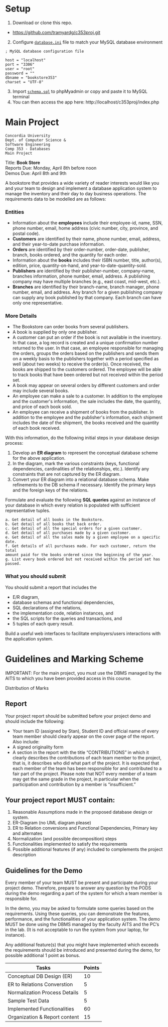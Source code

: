 # Setup
1. Download or clone this repo.
- https://github.com/tramyardg/c353proj.git
2. Configure [`database.ini`](https://github.com/tramyardg/c353proj/blob/master/database.ini) file to match your MySQL database environment
```
; MySQL database configuration file

host = "localhost"
port = "3306"
user = "root"
password = ""
dbname = "bookstore353"
charset = "UTF-8"
```
3. Import [`schema.sql`](https://github.com/tramyardg/c353proj/blob/master/db/schema.sql) to phpMyadmin or copy and paste it to MySQL terminal
4. You can then access the app here: http://localhost/c353proj/index.php

# Main Project
```
Concordia University
Dept. of Computer Science &
Software Engineering
Comp 353 - Databases
Main Project
```

Title: **Book Store** <br />
Reports Due: Monday, April 8th before noon <br />
Demos Due: April 8th and 9th

A bookstore that provides a wide variety of reader interests would like you and your team
to design and implement a database application system to manage the inventory and their
day to day business operations. The requirements data to be modelled are as follows:

### Entities
- Information about the **employees** include their employee-id, name, SSN, phone
number, email, home address (civic number, city, province, and postal code).
- **Customers** are identified by their name, phone number, email, address, and their
year-to-date purchase information.
- **Orders** are identified by their order-number, order-date, publisher, branch, books
ordered, and the quantity for each order.
- Information about the **books** includes their ISBN number, title, author(s), edition,
price, quantity-on-hand, and year-to-date-quantity-sold.
- **Publishers** are identified by their publisher-number, company-name, branches
information, phone number, email, address. A publishing company may have
multiple branches (e.g., east coast, mid-west, etc.).
- **Branches** are identified by their branch-name, branch manager, phone number,
email, and address. Any branch for a given publishing company can supply any
book published by that company. Each branch can have only one representative.


### More Details
- The Bookstore can order books from several publishers.
- A book is supplied by only one publisher.
- A customer can put an order if the book is not available in the inventory. In that
case, a log record is created and a unique confirmation number returned to the
user. In that case, an employee responsible for managing the orders, groups the
orders based on the publishers and sends them on a weekly basis to the publishers
together with a period specified as well (about two weeks) to receive the order(s).
Once received, the books are shipped to the customers ordered. The employee
will be able to track books that have been ordered but not received within the
period set.
- A book may appear on several orders by different customers and order may
include several books.
- An employee can make a sale to a customer. In addition to the employee and the
customer's information, the sale includes the date, the quantity, and price of each
book sold.
- An employee can receive a shipment of books from the publisher. In addition 
to the employee and the publisher's information, each shipment includes the date 
of the shipment, the books received and the quantity of each book received.


With this information, do the following initial steps in your database design process:
1. Develop an **ER diagram** to represent the conceptual database scheme for the
    above application.
2. In the diagram, mark the various constraints (keys, functional dependencies,
    cardinalities of the relationships, etc.). Identify any constraints that are not
   captured by the ER diagram.
3. Convert your ER diagram into a relational database schema. Make refinements to
    the DB schema if necessary. Identify the primary keys and the foreign keys of the
    relations.

Formulate and evaluate the following **SQL queries** against an instance of your database in
which every relation is populated with sufficient representative tuples.

```
a. Get detail of all books in the Bookstore.
b. Get detail of all books that back order.
c. Get detail of all the special orders for a given customer.
d. Get detail of all purchases made by a given customer.
e. Get detail of all the sales made by a given employee on a specific date.
f. Get details of all purchases made. For each customer, return the total
amount paid for the books ordered since the beginning of the year.
g. List every book ordered but not received within the period set has passed.
```

### What you should submit

You should submit a report that includes the 
- E/R diagram, 
- database schemas and functional dependencies, 
- SQL declarations of the relations, 
- the implementation code, relation instances, and 
- the SQL scripts for the queries and transactions, and 
- 5 tuples of each query result. 

Build a useful web interfaces to facilitate employers/users interactions
with the application system.

# Guidelines and Marking Scheme

IMPORTANT: For the main project, you must use the DBMS managed by the AITS to which you have
been provided access in this course.

Distribution of Marks

## Report
Your project report should be submitted before your project demo and should include the following:

- Your team ID (assigned by Stan), Student ID and official name of every team member should clearly
appear on the cover page of the report. Also include:
- A signed originality form
- A section in the report with the title “CONTRIBUTIONS” in which it clearly describes the
contributions of each team member to the project, that is, it describes who did what part of the project. It
is expected that each member of the team has been responsible for and contributed to a fair part of the
project. Please note that NOT every member of a team may get the same grade in the project, in particular
when the participation and contribution by a member is “insufficient.”

## Your project report MUST contain:

1. Reasonable Assumptions made in the proposed database design or system.
2. ER-Diagram (no UML diagram please)
3. ER to Relation conversions and Functional Dependencies, Primary key and alternates
4. Normalization (and possible decomposition) steps
5. Functionalities implemented to satisfy the requirements
6. Possible additional features (if any) included to complements the project description

## Guidelines for the Demo

Every member of your team MUST be present and participate during your project demo. Therefore,
prepare to answer any question by the PODS during the demo regarding a part of the system for which a
team member is responsible for.

In the demo, you may be asked to formulate some queries based on the requirements. Using these queries,
you can demonstrate the features, performance, and the functionalities of your application system. The
demo MUST be done using the DBMS managed by the faculty AITS and the PC’s in the lab. (It is not
acceptable to run the system from your laptop, for instance).

Any additional feature(s) that you might have implemented which exceeds the requirements should be
introduced and presented during the demo, for possible additional 1 point as bonus.



|Tasks|Points|
|---|---|
|Conceptual DB Design (ER)|10|
|ER to Relations Converstion|5|
|Normalization Process Details|5|
|Sample Test Data|5|
|Implemented Functionalities|60|
|Organization & Report content|15|

